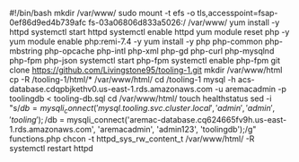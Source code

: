 #!/bin/bash
mkdir /var/www/
sudo mount -t efs -o tls,accesspoint=fsap-0ef86d9ed4b739afc fs-03a06806d833a5026:/ /var/www/
yum install -y httpd 
systemctl start httpd
systemctl enable httpd
yum module reset php -y
yum module enable php:remi-7.4 -y
yum install -y php php-common php-mbstring php-opcache php-intl php-xml php-gd php-curl php-mysqlnd php-fpm php-json
systemctl start php-fpm
systemctl enable php-fpm
git clone https://github.com/Livingstone95/tooling-1.git
mkdir /var/www/html
cp -R /tooling-1/html/*  /var/www/html/
cd /tooling-1
mysql -h acs-database.cdqpbjkethv0.us-east-1.rds.amazonaws.com -u aremacadmin -p toolingdb < tooling-db.sql
cd /var/www/html/
touch healthstatus
sed -i "s/$db = mysqli_connect('mysql.tooling.svc.cluster.local', 'admin', 'admin', 'tooling');/$db = mysqli_connect('aremac-database.cq624665fv9h.us-east-1.rds.amazonaws.com', 'aremacadmin', 'admin123', 'toolingdb');/g" functions.php
chcon -t httpd_sys_rw_content_t /var/www/html/ -R
systemctl restart httpd







